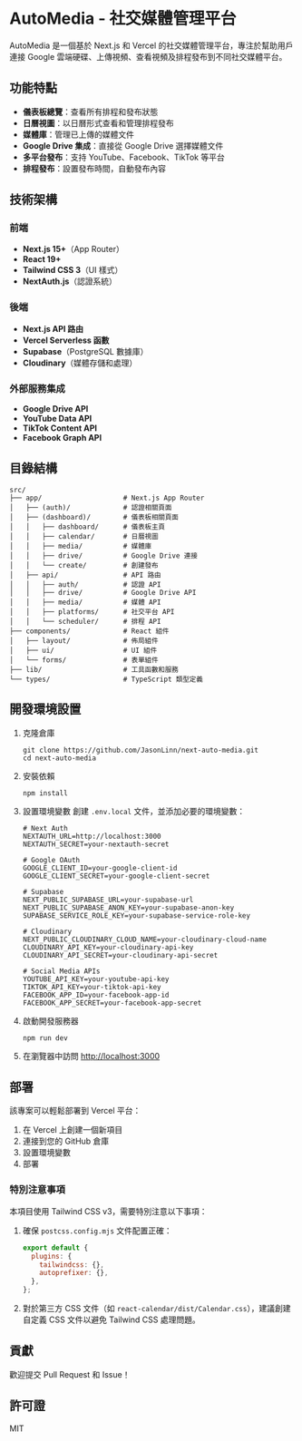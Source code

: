 # AutoMedia - 社交媒體管理平台

AutoMedia 是一個基於 Next.js 和 Vercel 的社交媒體管理平台，專注於幫助用戶連接 Google 雲端硬碟、上傳視頻、查看視頻及排程發布到不同社交媒體平台。

## 功能特點

- **儀表板總覽**：查看所有排程和發布狀態
- **日曆視圖**：以日曆形式查看和管理排程發布
- **媒體庫**：管理已上傳的媒體文件
- **Google Drive 集成**：直接從 Google Drive 選擇媒體文件
- **多平台發布**：支持 YouTube、Facebook、TikTok 等平台
- **排程發布**：設置發布時間，自動發布內容

## 技術架構

### 前端

- **Next.js 15+**（App Router）
- **React 19+**
- **Tailwind CSS 3**（UI 樣式）
- **NextAuth.js**（認證系統）

### 後端

- **Next.js API 路由**
- **Vercel Serverless 函數**
- **Supabase**（PostgreSQL 數據庫）
- **Cloudinary**（媒體存儲和處理）

### 外部服務集成

- **Google Drive API**
- **YouTube Data API**
- **TikTok Content API**
- **Facebook Graph API**

## 目錄結構

```
src/
├── app/                    # Next.js App Router
│   ├── (auth)/             # 認證相關頁面
│   ├── (dashboard)/        # 儀表板相關頁面
│   │   ├── dashboard/      # 儀表板主頁
│   │   ├── calendar/       # 日曆視圖
│   │   ├── media/          # 媒體庫
│   │   ├── drive/          # Google Drive 連接
│   │   └── create/         # 創建發布
│   ├── api/                # API 路由
│   │   ├── auth/           # 認證 API
│   │   ├── drive/          # Google Drive API
│   │   ├── media/          # 媒體 API
│   │   ├── platforms/      # 社交平台 API
│   │   └── scheduler/      # 排程 API
├── components/             # React 組件
│   ├── layout/             # 佈局組件
│   ├── ui/                 # UI 組件
│   └── forms/              # 表單組件
├── lib/                    # 工具函數和服務
└── types/                  # TypeScript 類型定義
```

## 開發環境設置

1. 克隆倉庫
   ```
   git clone https://github.com/JasonLinn/next-auto-media.git
   cd next-auto-media
   ```

2. 安裝依賴
   ```
   npm install
   ```

3. 設置環境變數
   創建 `.env.local` 文件，並添加必要的環境變數：
   ```
   # Next Auth
   NEXTAUTH_URL=http://localhost:3000
   NEXTAUTH_SECRET=your-nextauth-secret

   # Google OAuth
   GOOGLE_CLIENT_ID=your-google-client-id
   GOOGLE_CLIENT_SECRET=your-google-client-secret

   # Supabase
   NEXT_PUBLIC_SUPABASE_URL=your-supabase-url
   NEXT_PUBLIC_SUPABASE_ANON_KEY=your-supabase-anon-key
   SUPABASE_SERVICE_ROLE_KEY=your-supabase-service-role-key

   # Cloudinary
   NEXT_PUBLIC_CLOUDINARY_CLOUD_NAME=your-cloudinary-cloud-name
   CLOUDINARY_API_KEY=your-cloudinary-api-key
   CLOUDINARY_API_SECRET=your-cloudinary-api-secret

   # Social Media APIs
   YOUTUBE_API_KEY=your-youtube-api-key
   TIKTOK_API_KEY=your-tiktok-api-key
   FACEBOOK_APP_ID=your-facebook-app-id
   FACEBOOK_APP_SECRET=your-facebook-app-secret
   ```

4. 啟動開發服務器
   ```
   npm run dev
   ```

5. 在瀏覽器中訪問 [http://localhost:3000](http://localhost:3000)

## 部署

該專案可以輕鬆部署到 Vercel 平台：

1. 在 Vercel 上創建一個新項目
2. 連接到您的 GitHub 倉庫
3. 設置環境變數
4. 部署

### 特別注意事項

本項目使用 Tailwind CSS v3，需要特別注意以下事項：

1. 確保 `postcss.config.mjs` 文件配置正確：
   ```js
   export default {
     plugins: {
       tailwindcss: {},
       autoprefixer: {},
     },
   };
   ```

2. 對於第三方 CSS 文件（如 `react-calendar/dist/Calendar.css`），建議創建自定義 CSS 文件以避免 Tailwind CSS 處理問題。

## 貢獻

歡迎提交 Pull Request 和 Issue！

## 許可證

MIT